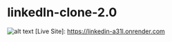 # linkedIn-clone-2.0
![alt text](https://user-images.githubusercontent.com/70457144/143727725-c0eaadef-0dff-4184-aeaf-e6a398777fa0.png)
[Live Site]: https://linkedin-a31l.onrender.com
